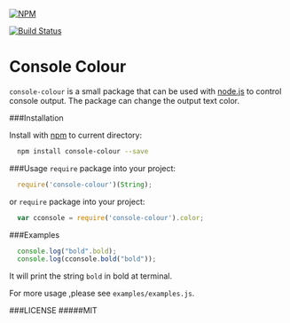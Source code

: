 [![NPM](https://nodei.co/npm/console-colour.png)](https://nodei.co/npm/console-colour/)

[![Build Status](https://travis-ci.org/ngot/console-colour.png?branch=master)](https://travis-ci.org/ngot/console-colour)

# Console Colour

`console-colour` is a small package that can be used with [node.js](http://nodejs.org) to control console output. The package can change the output text color.

###Installation

Install with [npm](http://npmjs.org) to current directory:

```bash
  npm install console-colour --save
```

###Usage
`require` package into your project:
```js
  require('console-colour')(String);
```
or
`require` package into your project:
```js
  var cconsole = require('console-colour').color;
```

###Examples
```js
  console.log("bold".bold);
  console.log(cconsole.bold("bold"));
```
It will print the string `bold` in bold at terminal.

For more usage ,please see `examples/examples.js`.

###LICENSE
#####MIT
